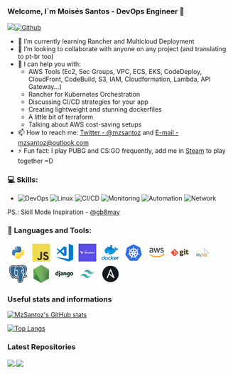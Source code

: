 ### Welcome, I`m Moisés Santos - DevOps Engineer 👋
![](https://visitor-badge.laobi.icu/badge?page_id=MzSantoz.MzSantoz)[![Github](https://img.shields.io/github/followers/MzSantoz?label=Follow&style=social)](https://github.com/MzSantoz)

- 🌱 I’m currently learning Rancher and Multicloud Deployment
- 👯 I’m looking to collaborate with anyone on any project (and translating to pt-br too)
- 💬 I can help you with:
  - AWS Tools (Ec2, Sec Groups, VPC, ECS, EKS, CodeDeploy, CloudFront, CodeBuild, S3, IAM, Cloudformation, Lambda, API Gateway...)
  - Rancher for Kubernetes Orchestration
  - Discussing CI/CD strategies for your app
  - Creating lightweight and stunning dockerfiles
  - A little bit of terraform
  - Talking about AWS cost-saving setups
- 📫 How to reach me: [Twitter - @mzsantoz](https://www.twitter.com/mzsantoz) and [E-mail - mzsantoz@outlook.com](mailto:mzsantoz@outlook.com)
- ⚡ Fun fact: I play PUBG and CS:GO frequently, add me in [Steam](https://steamcommunity.com/id/mzsantoz/) to play together =D

### 💻 Skills:
- ![DevOps](https://img.shields.io/badge/-DevOps-yellowgreen) ![Linux](https://img.shields.io/badge/-Linux-FCC624?&logo=linux&logoColor=FFFFFF) ![CI/CD](https://img.shields.io/badge/-CI/CD-yellowgreen) ![Monitoring](https://img.shields.io/badge/-Monitoring-red) ![Automation](https://img.shields.io/badge/-Automation-green) ![Network](https://img.shields.io/badge/-Network-brightgreen?&logo=Network&logoColor=FFFFFF)

PS.: Skill Mode Inspiration - [@gb8may](https://www.github.com/gb8may)


### 🧰 Languages and Tools:
<p align="left">
<img src="https://raw.githubusercontent.com/github/explore/80688e429a7d4ef2fca1e82350fe8e3517d3494d/topics/python/python.png" alt="Python" height="40" style="vertical-align:top; margin:4px">
<img src="https://raw.githubusercontent.com/github/explore/80688e429a7d4ef2fca1e82350fe8e3517d3494d/topics/javascript/javascript.png" alt="Javascript" height="40" style="vertical-align:top; margin:4px">
<img src="https://raw.githubusercontent.com/github/explore/80688e429a7d4ef2fca1e82350fe8e3517d3494d/topics/visual-studio-code/visual-studio-code.png" alt="VS Code" height="40" style="vertical-align:top; margin:4px">
<img src="https://raw.githubusercontent.com/github/explore/80688e429a7d4ef2fca1e82350fe8e3517d3494d/topics/terraform/terraform.png" alt="TerraForm" height="40" style="vertical-align:top; margin:4px">
<img src="https://raw.githubusercontent.com/github/explore/80688e429a7d4ef2fca1e82350fe8e3517d3494d/topics/docker/docker.png" alt="Docker" height="40" style="vertical-align:top; margin:4px">
<img src="https://raw.githubusercontent.com/github/explore/80688e429a7d4ef2fca1e82350fe8e3517d3494d/topics/kubernetes/kubernetes.png" alt="Kubernetes" height="40" style="vertical-align:top; margin:4px">
<img src="https://raw.githubusercontent.com/github/explore/80688e429a7d4ef2fca1e82350fe8e3517d3494d/topics/aws/aws.png" alt="AWS" height="40" style="vertical-align:top; margin:4px">
<img src="https://raw.githubusercontent.com/github/explore/80688e429a7d4ef2fca1e82350fe8e3517d3494d/topics/git/git.png" alt="Git" height="40" style="vertical-align:top; margin:4px">
<img src="https://raw.githubusercontent.com/github/explore/80688e429a7d4ef2fca1e82350fe8e3517d3494d/topics/mysql/mysql.png" alt="mysql" height="40" style="vertical-align:top; margin:4px">
<img src="https://raw.githubusercontent.com/github/explore/80688e429a7d4ef2fca1e82350fe8e3517d3494d/topics/postgresql/postgresql.png" alt="PostgreSQL" height="40" style="vertical-align:top; margin:4px">
<img src="https://raw.githubusercontent.com/github/explore/80688e429a7d4ef2fca1e82350fe8e3517d3494d/topics/nodejs/nodejs.png" alt="NodeJS" height="40" style="vertical-align:top; margin:4px">
<img src="https://raw.githubusercontent.com/github/explore/80688e429a7d4ef2fca1e82350fe8e3517d3494d/topics/django/django.png" alt="Django" height="40" style="vertical-align:top; margin:4px">
<img src="https://raw.githubusercontent.com/github/explore/80688e429a7d4ef2fca1e82350fe8e3517d3494d/topics/tailwind/tailwind.png" alt="TailWindCSS" height="40" style="vertical-align:top; margin:4px">
<img src="https://raw.githubusercontent.com/github/explore/80688e429a7d4ef2fca1e82350fe8e3517d3494d/topics/ansible/ansible.png" alt="Ansible" height="40" style="vertical-align:top; margin:4px">
</p>

### Useful stats and informations
[![MzSantoz's GitHub stats](https://github-readme-stats.vercel.app/api?username=MzSantoz&show_icons=true&theme=dracula)](https://github.com/anuraghazra/github-readme-stats)

[![Top Langs](https://github-readme-stats.vercel.app/api/top-langs/?username=MzSantoz&theme=dracula)](https://github.com/anuraghazra/github-readme-stats)

### Latest Repositories

<a href="https://github.com/mzsantoz/nextjs-boilerplate">
  <img align="center" src="https://github-readme-stats.vercel.app/api/pin/?username=MzSantoz&repo=nextjs-boilerplate&theme=dracula" />
</a>
<a href="https://github.com/anuraghazra/mern-blog">
  <img align="center" src="https://github-readme-stats.vercel.app/api/pin/?username=MzSantoz&repo=mern-blog&theme=dracula" />
</a>
